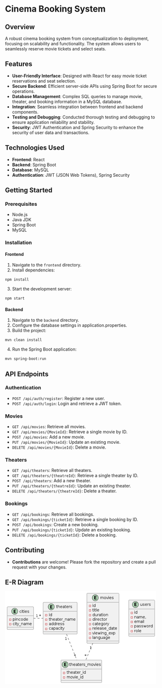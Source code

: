 # Cinema Booking System

## Overview
A robust cinema booking system from conceptualization to deployment, focusing on scalability and functionality. The system allows users to seamlessly reserve movie tickets and select seats.

## Features
- **User-Friendly Interface**: Designed with React for easy movie ticket reservations and seat selection.
- **Secure Backend**: Efficient server-side APIs using Spring Boot for secure operations.
- **Database Management**: Complex SQL queries to manage movie, theater, and booking information in a MySQL database.
- **Integration**: Seamless integration between frontend and backend components.
- **Testing and Debugging**: Conducted thorough testing and debugging to ensure application reliability and stability.
- **Security**: JWT Authentication and Spring Security to enhance the security of user data and transactions.

## Technologies Used
- **Frontend**: React
- **Backend**: Spring Boot
- **Database**: MySQL
- **Authentication**: JWT (JSON Web Tokens), Spring Security

## Getting Started

### Prerequisites
- Node.js
- Java JDK
- Spring Boot
- MySQL

### Installation

#### Frontend
1. Navigate to the `frontend` directory.
2. Install dependencies:
```bash
npm install
```   
3. Start the development server:
```bash
npm start
```

#### Backend
1. Navigate to the `backend` directory.
2. Configure the database settings in application.properties.
3. Build the project:
```bash
mvn clean install
```
4. Run the Spring Boot application:
```bash
mvn spring-boot:run
```

## API Endpoints

### Authentication
- `POST /api/auth/register`: Register a new user.
- `POST /api/auth/login`: Login and retrieve a JWT token.

### Movies
- `GET /api/movies`: Retrieve all movies.
- `GET /api/movies/{MovieId}`: Retrieve a single movie by ID.
- `POST /api/movies`: Add a new movie.
- `PUT /api/movies/{MovieId}`: Update an existing movie.
- `DELETE /api/movies/{MovieId}`: Delete a movie.

### Theaters
- `GET /api/theaters`: Retrieve all theaters.
- `GET /api/theaters/{theatreId}`: Retrieve a single theater by ID.
- `POST /api/theaters`: Add a new theater.
- `PUT /api/theaters/{theatreId}`: Update an existing theater.
- `DELETE /api/theaters/{theatreId}`: Delete a theater.

### Bookings
- `GET /api/bookings`: Retrieve all bookings.
- `GET /api/bookings/{ticketId}`: Retrieve a single booking by ID.
- `POST /api/bookings`: Create a new booking.
- `PUT /api/bookings/{ticketId}`: Update an existing booking.
- `DELETE /api/bookings/{ticketId}`: Delete a booking.

## Contributing
- **Contributions** are welcome! Please fork the repository and create a pull request with your changes.

## E-R Diagram

<img src="https://github.com/ramrajpatil/Cinema-Booking-System/blob/main/db_resources/e_r_diagram.png" alt="E-R Diagram" width="500">


